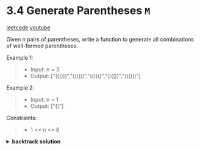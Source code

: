 # 3.4 Generate Parentheses `M`

[leetcode](https://leetcode.com/problems/generate-parentheses/)
[youtube](https://www.youtube.com/watch?v=s9fokUqJ76A)

Given n pairs of parentheses, write a function to generate all combinations of well-formed parentheses.

Example 1:
> - Input: n = 3
> - Output: ["((()))","(()())","(())()","()(())","()()()"]

Example 2:
> - Input: n = 1
> - Output: ["()"]

Constraints:
> - 1 <= n <= 8

<details>
	<summary><b>backtrack solution</b></summary>

```go
func GenerateParenthesis(n int) []string {
	// only add open parentheses if open < n
	// only add closing parentheses if closed < open
	// valid IIF if open == closed == n

	stack := []string{}
	res := []string{}

	backtrack(0, 0, &stack, &res, n)
	return res
}

func backtrack(openN, closedN int, stack *[]string, res *[]string, n int) {
	if openN == closedN && openN == n {
		*res = append(*res, strings.Join(*stack, ""))
		return
	}

	if openN < n {
		*stack = append(*stack, "(")
		backtrack(openN+1, closedN, stack, res, n)
		*stack = (*stack)[:len(*stack)-1]
	}

	if closedN < openN {
		*stack = append(*stack, ")")
		backtrack(openN, closedN+1, stack, res, n)
		*stack = (*stack)[:len(*stack)-1]
	}
}
```
</details>
